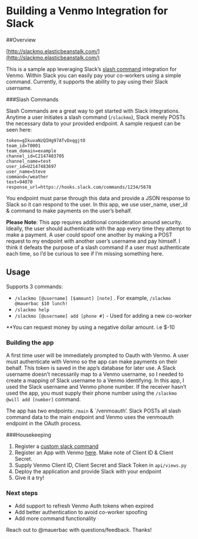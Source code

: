 # Building a Venmo Integration for Slack

##Overview

[http://slackmo.elasticbeanstalk.com/](http://slackmo.elasticbeanstalk.com/)

This is a sample app leveraging Slack’s [slash command](https://api.slack.com/slash-commands) integration for Venmo. Within Slack you can easily pay your co-workers using a simple command. Currently, it supports the ability to pay using their Slack username. 

###Slash Commands

Slash Commands are a great way to get started with Slack integrations. Anytime a user initiates a slash command (`/slackmo`), Slack merely POSTs the necessary data to your provided endpoint. A sample request can be seen here:

```
token=gIkuvaNzQIHg97ATvDxqgjtO
team_id=T0001
team_domain=example
channel_id=C2147483705
channel_name=test
user_id=U2147483697
user_name=Steve
command=/weather
text=94070
response_url=https://hooks.slack.com/commands/1234/5678
```

You endpoint must parse through this data and provide a JSON response to Slack so it can respond to the user. In this app, we use user_name, user_id & command to make payments on the user’s behalf. 

**Please Note**: This app requires additional consideration around security. Ideally, the user should authenticate with the app every time they attempt to make a payment. A user could spoof one another by making a POST request to my endpoint with another user’s username and pay himself. I think it defeats the purpose of a slash command if a user must authenticate each time, so I’d be curious to see if I’m missing something here. 


## Usage 

Supports 3 commands:

* `/slackmo [@username] [$amount] [note]` . For example, `/slackmo @mauerbac $10 lunch!`
* `/slackmo help`
* `/slackmo [@username] add [phone #]` - Used for adding a new co-worker

**You can request money by using a negative dollar amount. i.e $-10 


### Building the app

A first time user will be immediately prompted to Oauth with Venmo. A user must authenticate with Venmo so the app can make payments on their behalf. This token is saved in the app’s database for later use. A Slack username doesn’t necessarily map to a Venmo username, so I needed to create a mapping of Slack username to a Venmo identifying. In this app, I used the Slack username and Venmo phone number. If the receiver hasn’t used the app, you must supply their phone number using the `/slackmo @will add [number]` command. 

The app has two endpoints: `/main` & `/venmoauth’. Slack POSTs all slash command data to the main endpoint and Venmo uses the venmoauth endpoint in the OAuth process.   


###Housekeeping

1. Register a [custom slack command](https://my.slack.com/services/new/slash-commands)
2. Register an App with Venmo [here](https://venmo.com/account/settings/developer). Make note of Client ID & Client Secret.
3. Supply Venmo Client ID, Client Secret and Slack Token in `api/views.py`
4. Deploy the application and provide Slack with your endpoint
5. Give it a try!

### Next steps

* Add support to refresh Venmo Auth tokens when expired
* Add better authentication to avoid co-worker spoofing
* Add more command functionality

Reach out to @mauerbac with questions/feedback. Thanks!
